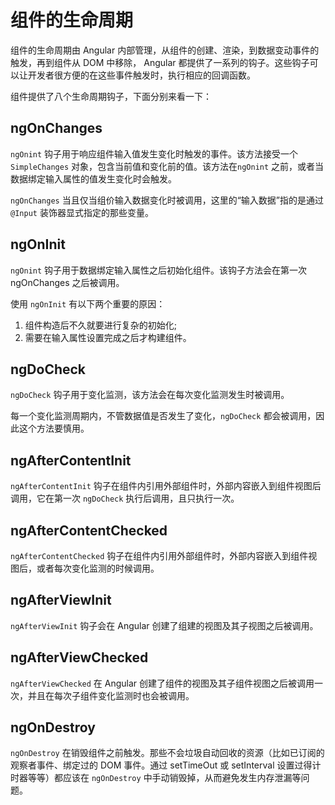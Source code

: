 # 组件的生命周期

组件的生命周期由 Angular 内部管理，从组件的创建、渲染，到数据变动事件的触发，再到组件从 DOM 中移除， Angular 都提供了一系列的钩子。这些钩子可以让开发者很方便的在这些事件触发时，执行相应的回调函数。

组件提供了八个生命周期钩子，下面分别来看一下：

## ngOnChanges

`ngOnint` 钩子用于响应组件输入值发生变化时触发的事件。该方法接受一个 `SimpleChanges` 对象，包含当前值和变化前的值。该方法在`ngOnint` 之前，或者当数据绑定输入属性的值发生变化时会触发。

`ngOnChanges` 当且仅当组价输入数据变化时被调用，这里的“输入数据”指的是通过 `@Input` 装饰器显式指定的那些变量。

## ngOnInit

`ngOnint` 钩子用于数据绑定输入属性之后初始化组件。该钩子方法会在第一次 ngOnChanges 之后被调用。

使用 `ngOnInit` 有以下两个重要的原因：

1. 组件构造后不久就要进行复杂的初始化;
2. 需要在输入属性设置完成之后才构建组件。

## ngDoCheck

`ngDoCheck` 钩子用于变化监测，该方法会在每次变化监测发生时被调用。

每一个变化监测周期内，不管数据值是否发生了变化，`ngDoCheck` 都会被调用，因此这个方法要慎用。

## ngAfterContentInit

`ngAfterContentInit` 钩子在组件内引用外部组件时，外部内容嵌入到组件视图后调用，它在第一次 `ngDoCheck` 执行后调用，且只执行一次。

## ngAfterContentChecked

`ngAfterContentChecked` 钩子在组件内引用外部组件时，外部内容嵌入到组件视图后，或者每次变化监测的时候调用。

## ngAfterViewInit

`ngAfterViewInit` 钩子会在 Angular 创建了组建的视图及其子视图之后被调用。

## ngAfterViewChecked

`ngAfterViewChecked` 在 Angular 创建了组件的视图及其子组件视图之后被调用一次，并且在每次子组件变化监测时也会被调用。

## ngOnDestroy

`ngOnDestroy` 在销毁组件之前触发。那些不会垃圾自动回收的资源（比如已订阅的观察者事件、绑定过的 DOM 事件。通过 setTimeOut 或 setInterval 设置过得计时器等等）都应该在 `ngOnDestroy` 中手动销毁掉，从而避免发生内存泄漏等问题。

